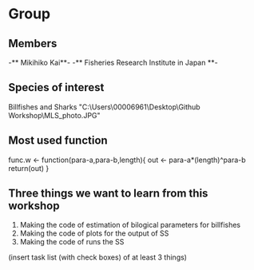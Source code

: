 # Group   

## Members  
-** Mikihiko Kai**-
-** Fisheries Research Institute in Japan **-

## Species of interest  
Billfishes and Sharks
"C:\Users\00006961\Desktop\Github Workshop\MLS_photo.JPG"

## Most used function 
func.w <- function(para-a,para-b,length){
  out <-   para-a*(length)^para-b
  return(out)
}

## Three things we want to learn from this workshop  
1. Making the code of estimation of bilogical parameters for billfishes
2. Making the code of plots for the output of SS
3. Making the code of runs the SS

(insert task list (with check boxes) of at least 3 things)
